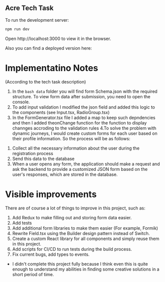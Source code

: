 ## Acre Tech Task

To run the development server:

```bash
npm run dev
```

Open http://localhost:3000 to view it in the browser.

Also you can find a deployed version here:

# Implementatino Notes

(According to the tech task description)

1. In the `bash data` folder you will find form Schema.json with the required structure. To view form data after submission, you need to open the console.
2. To add input validation I modified the json field and added this logic to the components (see Input.tsx, RadioGroup.tsx)
3. In the FormGenerator.tsx file I added a map to keep such depndencies and then I added theonChange function for the function to display channges accroding to the validation rules
   4.To solve the problem with dynamic journeys, I would create custom forms for each user based on their profile information. So the process will be as follows:

1) Collect all the necessary information about the user during the registration process
2) Send this data to the database
3) When a user opens any form, the application should make a request and ask the backend to provide a customized JSON form based on the user's responses, which are stored in the database.

# Visible improvements

There are of course a lot of things to improve in this project, such as:

1. Add Redux to make filling out and storing form data easier.
2. Add tests
3. Add additional form libraries to make them easier (For example, Formik)
4. Rewrite Field.tsx using the Builder design pattern instead of Switch.
5. Create a custom React library for all components and simply reuse them in this project.
6. Add scripts for CI/CD to run tests during the build process.
7. Fix current bugs, add types to events.

- I didn't complete this project fully because I think even this is quite enough to understand my abilities in finding some creative solutions in a short period of time.
